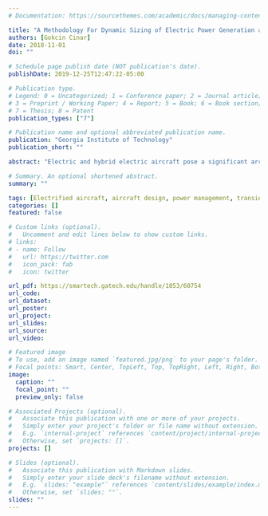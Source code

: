 ```yaml
---
# Documentation: https://sourcethemes.com/academic/docs/managing-content/

title: "A Methodology For Dynamic Sizing of Electric Power Generation and Distribution Architectures"
authors: [Gokcin Cinar]
date: 2018-11-01
doi: ""

# Schedule page publish date (NOT publication's date).
publishDate: 2019-12-25T12:47:22-05:00

# Publication type.
# Legend: 0 = Uncategorized; 1 = Conference paper; 2 = Journal article;
# 3 = Preprint / Working Paper; 4 = Report; 5 = Book; 6 = Book section;
# 7 = Thesis; 8 = Patent
publication_types: ["7"]

# Publication name and optional abbreviated publication name.
publication: "Georgia Institute of Technology"
publication_short: ""

abstract: "Electric and hybrid electric aircraft pose a significant architecture challenge, as these concepts not only deal with considerably high electrical loads, but also are extremely weight-sensitive. Ideally, a design space exploration should be conducted for each aircraft design including the transient electric propulsion and generation subsystem models for different propulsion architectures. However, such transient and detailed models require significantly small time steps (generally in the order of microseconds) during simulations, compared to the time steps required for aircraft mission analysis (generally in the order of minutes). Hence, the inclusion of such models bring enormous computational burden to the early design phases, and therefore are usually neglected in the aircraft conceptual design stage. Combined with the lack of historical data, the uncertainty in the design and performance estimation of these subsystems can have a cascading impact on the vehicle design and mission performance, which results in non-optimal designs with weight and performance penalties. The over-arching objective of this thesis is to develop a methodology to perform the sizing, integration and performance evaluation of electric power generation and distribution subsystems (EPGDS) and architectures within electric and hybrid electric aircraft concepts. To this end, this dissertation presents the creation of a novel methodological framework, called Electric Propulsion Sizing and Synthesis (E-PASS), which integrates EPGDS considerations into the aircraft sizing and synthesis process to enable quantitative and adequate comparisons between different types of electric and hybrid electric propulsion architectures. E-PASS has three main capabilities to overcome the aforementioned limitations. First, the traditional sizing and synthesis approach is modified to incorporate a modular weight estimation technique along with an energy-based mission analysis approach which stems from the conservation laws. The new, generalized approach enables the design and performance evaluation of any vehicle configuration, including the electric and hybrid electric aircraft. Second, a power split schedule optimization algorithm is wrapped around the sizing and synthesis capability to ensure that the candidate architectures at their optimum performance. Third, the dynamic nature of the EPGDS is taken into account by developing bi-level, physics-based and parametric models in addition to the adaptive step sizing capability which enables performing transient analysis at the conceptual design stage without sacrificing valuable computational resources. As a result, the transient analysis are performed only when required so that the knowledge about the subsystem design is maximized while minimizing the computational burden. Consequently, E-PASS incorporates these elements and provides a capability to integrate subsystem performance and dynamics of novel architectures to the aircraft sizing process at early design phases, enabling adequate comparisons between competing architectures."

# Summary. An optional shortened abstract.
summary: ""

tags: [Electrified aircraft, aircraft design, power management, transient analysis, power generation and distribution, propulsion architecture, E-PASS]
categories: []
featured: false

# Custom links (optional).
#   Uncomment and edit lines below to show custom links.
# links:
# - name: Follow
#   url: https://twitter.com
#   icon_pack: fab
#   icon: twitter

url_pdf: https://smartech.gatech.edu/handle/1853/60754
url_code:
url_dataset:
url_poster:
url_project:
url_slides:
url_source:
url_video:

# Featured image
# To use, add an image named `featured.jpg/png` to your page's folder. 
# Focal points: Smart, Center, TopLeft, Top, TopRight, Left, Right, BottomLeft, Bottom, BottomRight.
image:
  caption: ""
  focal_point: ""
  preview_only: false

# Associated Projects (optional).
#   Associate this publication with one or more of your projects.
#   Simply enter your project's folder or file name without extension.
#   E.g. `internal-project` references `content/project/internal-project/index.md`.
#   Otherwise, set `projects: []`.
projects: []

# Slides (optional).
#   Associate this publication with Markdown slides.
#   Simply enter your slide deck's filename without extension.
#   E.g. `slides: "example"` references `content/slides/example/index.md`.
#   Otherwise, set `slides: ""`.
slides: ""
---
```

